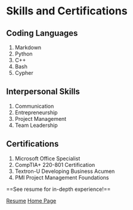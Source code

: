 # Skills and Certifications

## Coding Languages
1. Markdown
1. Python
1. C++
1. Bash
1. Cypher

## Interpersonal Skills
1. Communication
1. Entrepreneurship
1. Project Management
1. Team Leadership

## Certifications
1. Microsoft Office Specialist
1. CompTIA+ 220-801 Certification
1. Textron-U Developing Business Acumen
1. PMI Project Management Foundations

==See resume for in-depth experience!==


[Resume](./resumepage.md)
[Home Page](./README.md)
